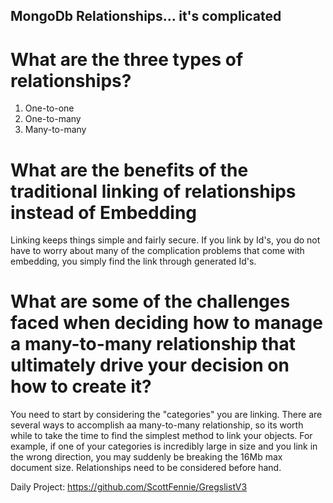 ## MongoDb Relationships... it's complicated

# What are the three types of relationships?

1) One-to-one
2) One-to-many
3) Many-to-many

# What are the benefits of the traditional linking of relationships instead of Embedding

Linking keeps things simple and fairly secure. If you link by Id's, you do not have to worry about many of the complication problems that come with embedding, you simply find the link through generated Id's.

# What are some of the challenges faced when deciding how to manage a many-to-many relationship that ultimately drive your decision on how to create it?

You need to start by considering the "categories" you are linking. There are several ways to accomplish aa many-to-many relationship, so its worth while to take the time to find the simplest method to link your objects. For example, if one of your categories is incredibly large in size and you link in the wrong direction, you may suddenly be breaking the 16Mb max document size. Relationships need to be considered before hand.


Daily Project: https://github.com/ScottFennie/GregslistV3